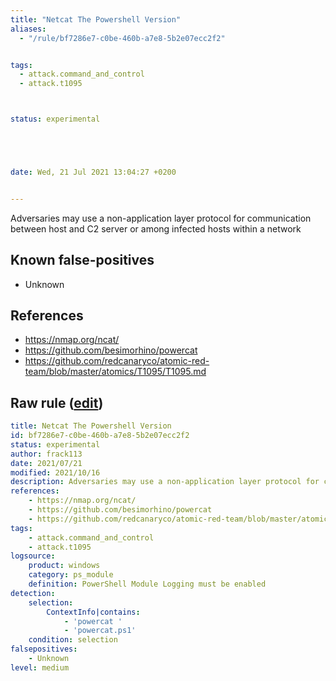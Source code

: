 ```yaml
---
title: "Netcat The Powershell Version"
aliases:
  - "/rule/bf7286e7-c0be-460b-a7e8-5b2e07ecc2f2"


tags:
  - attack.command_and_control
  - attack.t1095



status: experimental





date: Wed, 21 Jul 2021 13:04:27 +0200


---
```


Adversaries may use a non-application layer protocol for communication between host and C2 server or among infected hosts within a network

<!--more-->


## Known false-positives

* Unknown



## References

* https://nmap.org/ncat/
* https://github.com/besimorhino/powercat
* https://github.com/redcanaryco/atomic-red-team/blob/master/atomics/T1095/T1095.md


## Raw rule ([edit](https://github.com/SigmaHQ/sigma/edit/master/rules/windows/powershell/powershell_module/posh_pm_powercat.yml))
```yaml
title: Netcat The Powershell Version
id: bf7286e7-c0be-460b-a7e8-5b2e07ecc2f2
status: experimental
author: frack113
date: 2021/07/21
modified: 2021/10/16
description: Adversaries may use a non-application layer protocol for communication between host and C2 server or among infected hosts within a network
references:
    - https://nmap.org/ncat/
    - https://github.com/besimorhino/powercat
    - https://github.com/redcanaryco/atomic-red-team/blob/master/atomics/T1095/T1095.md
tags:
    - attack.command_and_control
    - attack.t1095
logsource:
    product: windows
    category: ps_module
    definition: PowerShell Module Logging must be enabled
detection:
    selection:
        ContextInfo|contains:
            - 'powercat '
            - 'powercat.ps1'
    condition: selection 
falsepositives:
    - Unknown
level: medium
```
